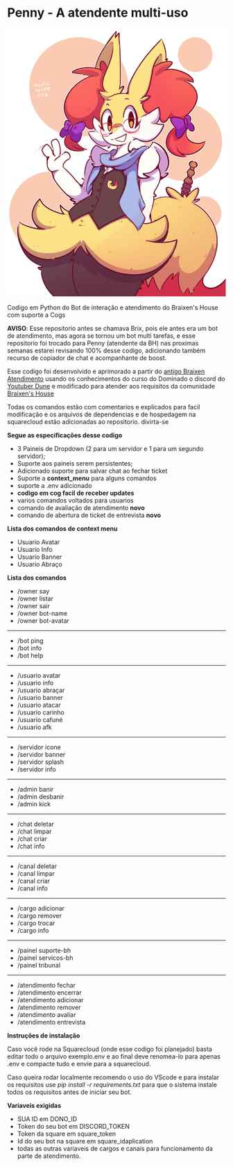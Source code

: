 # Penny - A atendente multi-uso

![bot image](img/Penny_avatar.jpg)


Codigo em Python do Bot de interação e atendimento do Braixen's House com suporte a Cogs

**AVISO**: Esse repositorio antes se chamava Brix, pois ele antes era um bot de atendimento, mas agora se tornou um bot multi tarefas, e esse repositorio foi trocado para Penny (atendente da BH) nas proximas semanas estarei revisando 100% desse codigo, adicionando também recurso de copiador de chat e acompanhante de boost.

Esse codigo foi desenvolvido e aprimorado a partir do [antigo Braixen Atendimento](https://github.com/O-Braixen/Braixen-Atendimento) usando os conhecimentos do curso do Dominado o discord do [Youtuber Dune](https://www.youtube.com/@DuneDiscord) e modificado para atender aos requisitos da comunidade [Braixen's House](https://discord.gg/ZRHwWydQFu)

Todas os comandos estão com comentarios e explicados para facil modificação e os arquivos de dependencias e de hospedagem na squarecloud estão adicionadas ao repositorio. divirta-se

**Segue as especificações desse codigo**

 - 3 Paineis de Dropdown (2 para um servidor e 1 para um segundo servidor);
 - Suporte aos paineis serem persistentes;
 - Adicionado suporte para salvar chat ao fechar ticket
 - Suporte a **context_menu** para alguns comandos
 - suporte a .env adicionado
 - **codigo em cog facil de receber updates**
 - varios comandos voltados para usuarios
 - comando de avaliação de atendimento **novo**
 - comando de abertura de ticket de entrevista **novo**

**Lista dos comandos de context menu**
 - Usuario Avatar
 - Usuario Info
 - Usuario Banner
 - Usuario Abraço

**Lista dos comandos**

- /owner say
- /owner listar
- /owner sair
- /owner bot-name
- /owner bot-avatar
---------------------------
- /bot ping
- /bot info
- /bot help
---------------------------
- /usuario avatar
- /usuario info
- /usuario abraçar
- /usuario banner
- /usuario atacar
- /usuario carinho
- /usuario cafuné
- /usuario afk
---------------------------
- /servidor icone
- /servidor banner
- /servidor splash
- /servidor info
---------------------------
- /admin banir 
- /admin desbanir 
- /admin kick 
---------------------------
- /chat deletar 
- /chat limpar 
- /chat criar 
- /chat info
---------------------------
- /canal deletar 
- /canal limpar 
- /canal criar 
- /canal info
---------------------------
- /cargo adicionar 
- /cargo remover 
- /cargo trocar 
- /cargo info
---------------------------
- /painel suporte-bh
- /painel servicos-bh
- /painel tribunal
---------------------------
- /atendimento fechar
- /atendimento encerrar
- /atendimento adicionar
- /atendimento remover
- /atendimento avaliar
- /atendimento entrevista

**Instruções de instalação**

Caso você rode na Squarecloud (onde esse codigo foi planejado) basta editar todo o arquivo exemplo.env e ao final deve renomea-lo para apenas .env e compacte tudo e envie para a squarecloud.

Caso queira rodar localmente recomendo o uso do VScode e para instalar os requisitos use *pip install -r requirements.txt* para que o sistema instale todos os requisitos antes de iniciar seu bot.


**Variaveis exigidas**

- SUA ID em DONO_ID
- Token do seu bot em DISCORD_TOKEN
- Token da square em square_token
- Id do seu bot na square em square_idaplication
- todas as outras variaveis de cargos e canais para funcionamento da parte de atendimento.
